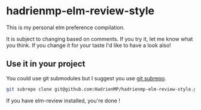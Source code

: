 # hadrienmp-elm-review-style

This is my personal elm preference compilation.

It is subject to changing based on comments. If you try it, let me know what you think. If you change it for your taste I'd like to have a look also!

## Use it in your project
You could use git submodules but I suggest you use [git subrepo](https://github.com/ingydotnet/git-subrepo).
```bash
git subrepo clone git@github.com:HadrienMP/hadrienmp-elm-review-style.git review
```

If you have elm-review installed, you're done !
